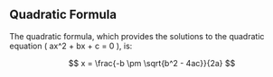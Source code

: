 ## Quadratic Formula

The quadratic formula, which provides the solutions to the quadratic equation \( ax^2 + bx + c = 0 \), is:

$$
x = \frac{-b \pm \sqrt{b^2 - 4ac}}{2a}
$$
